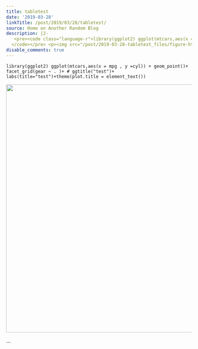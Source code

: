 ```yaml
---
title: tabletest
date: '2019-03-28'
linkTitle: /post/2019/03/28/tabletest/
source: Home on Another Random Blog
description: |2-
   <pre><code class="language-r">library(ggplot2) ggplot(mtcars,aes(x = mpg , y =cyl)) + geom_point()+ facet_grid(gear ~ . )+ # ggtitle(&quot;test&quot;)+ labs(title=&quot;test&quot;)+theme(plot.title = element_text())
  </code></pre> <p><img src="/post/2019-03-28-tabletest_files/figure-html/unnamed-chunk-1-1.png" width="672" /></p>  ...
disable_comments: true
---
```

 <pre><code class="language-r">library(ggplot2) ggplot(mtcars,aes(x = mpg , y =cyl)) + geom_point()+ facet_grid(gear ~ . )+ # ggtitle(&quot;test&quot;)+ labs(title=&quot;test&quot;)+theme(plot.title = element_text())
</code></pre> <p><img src="/post/2019-03-28-tabletest_files/figure-html/unnamed-chunk-1-1.png" width="672" /></p>  ...